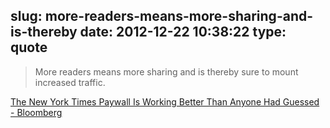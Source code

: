 slug: more-readers-means-more-sharing-and-is-thereby
date: 2012-12-22 10:38:22
type: quote
---

> More readers means more sharing and is thereby sure to mount increased traffic.

[The New York Times Paywall Is Working Better Than Anyone Had Guessed - Bloomberg](http://go.bloomberg.com/tech-blog/2012-12-20-the-new-york-times-paywall-is-working-better-than-anyone-had-guessed/)
